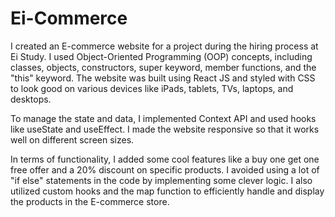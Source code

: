 # Ei-Commerce
I created an E-commerce website for a project during the hiring process at Ei Study. I used Object-Oriented Programming (OOP) concepts, including classes, objects, constructors, super keyword, member functions, and the "this" keyword. The website was built using React JS and styled with CSS to look good on various devices like iPads, tablets, TVs, laptops, and desktops.

To manage the state and data, I implemented Context API and used hooks like useState and useEffect. I made the website responsive so that it works well on different screen sizes.

In terms of functionality, I added some cool features like a buy one get one free offer and a 20% discount on specific products. I avoided using a lot of "if else" statements in the code by implementing some clever logic. I also utilized custom hooks and the map function to efficiently handle and display the products in the E-commerce store.
